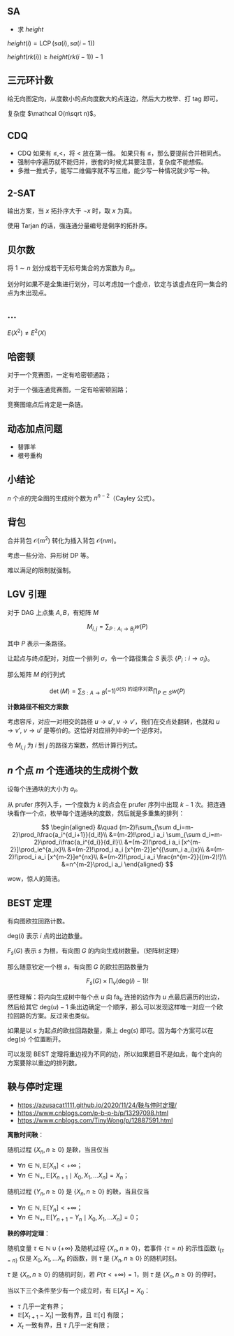 
## SA

- 求 $height$

$height(i)=\operatorname{LCP}(sa(i),sa(i-1))$

$height(rk(i))\ge height(rk(i-1))-1$


## 三元环计数

给无向图定向，从度数小的点向度数大的点连边，然后大力枚举、打 tag 即可。

复杂度 $\mathcal O(n\sqrt n)$。



## CDQ

- CDQ 如果有 $\le,<$，将 $<$ 放在第一维。
	如果只有 $\le$，那么要提前合并相同点。
- 强制中序遍历就不能归并，嵌套的时候尤其要注意，复杂度不能想假。
- 多推一推式子，能写二维偏序就不写三维，能少写一种情况就少写一种。

## 2-SAT

输出方案，当 $x$ 拓扑序大于 $\neg x$ 时，取 $x$ 为真。

使用 Tarjan 的话，强连通分量编号是倒序的拓扑序。

## 贝尔数

将 $1\sim n$ 划分成若干无标号集合的方案数为 $B_n$。

划分时如果不是全集进行划分，可以考虑加一个虚点，钦定与该虚点在同一集合的点为未出现点。

## ...

$E(X^2)\neq E^2(X)$

## 哈密顿

对于一个竞赛图，一定有哈密顿通路；

对于一个强连通竞赛图，一定有哈密顿回路；

竞赛图缩点后肯定是一条链。

## 动态加点问题

- 替罪羊
- 根号重构

## 小结论

$n$ 个点的完全图的生成树个数为 $n^{n-2}$（Cayley 公式）。

## 背包

合并背包 $\mathcal O(m^2)$ 转化为插入背包 $\mathcal O(nm)$。

考虑一些分治、异形树 DP 等。

难以满足的限制就强制。

## LGV 引理

对于 DAG 上点集 $A,B$，有矩阵 $M$

$$
M_{i,j}=\sum_{P:A_i\to B_j}w(P)
$$

其中 $P$ 表示一条路径。

让起点与终点配对，对应一个排列 $\sigma$，令一个路径集合 $S$ 表示 $\{P_i:i\to \sigma_i\}$。

那么矩阵 $M$ 的行列式

$$
\det(M)=\sum_{S:A\to B}(-1)^{\sigma(S) \text{ 的逆序对数}}\prod_{P\in S}w(P)
$$

**计数路径不相交方案数**

考虑容斥，对应一对相交的路径 $u\to u'$, $v\to v'$，我们在交点处翻转，也就和 $u\to v'$, $v\to u'$ 是等价的。这恰好对应排列中的一个逆序对。

令 $M_{i,j}$ 为 $i$ 到 $j$ 的路径方案数，然后计算行列式。

## $n$ 个点 $m$ 个连通块的生成树个数

设每个连通块的大小为 $a_i$。

从 prufer 序列入手，一个度数为 $k$ 的点会在 prufer 序列中出现 $k-1$ 次。把连通块看作一个点，枚举每个连通块的度数，然后就是多重集的排列：

$$
\begin{aligned}
&\quad (m-2)!\sum_{\sum d_i=m-2}\prod_i\frac{a_i^{d_i+1}}{d_i!}\\
&=(m-2)!\prod_i a_i \sum_{\sum d_i=m-2}\prod_i\frac{a_i^{d_i}}{d_i!}\\
&=(m-2)!\prod_i a_i [x^{m-2}]\prod_ie^{a_ix}\\
&=(m-2)!\prod_i a_i [x^{m-2}]e^{(\sum_i a_i)x}\\
&=(m-2)!\prod_i a_i [x^{m-2}]e^{nx}\\
&=(m-2)!\prod_i a_i \frac{n^{m-2}}{(m-2)!}\\
&=n^{m-2}\prod_i a_i
\end{aligned}
$$

wow，惊人的简洁。

## BEST 定理

有向图欧拉回路计数。

$\mathrm{deg}(i)$ 表示 $i$ 点的出边数量。

$F_s(G)$ 表示 $s$ 为根，有向图 $G$ 的内向生成树数量。（矩阵树定理）

那么随意钦定一个根 $s$，有向图 $G$ 的欧拉回路数量为

$$
F_s(G)\times\prod_{v}(\mathrm{deg}(i)-1)!
$$

感性理解：将内向生成树中每个点 $u$ 向 $\mathrm{fa}_u$ 连接的边作为 $u$ 点最后遍历的出边，然后给其它 $\mathrm{deg}(u)-1$ 条出边确定一个顺序，那么可以发现这样唯一对应一个欧拉回路的方案。反过来也类似。

如果是以 $s$ 为起点的欧拉回路数量，乘上 $\mathrm{deg}(s)$ 即可。因为每个方案可以在 $\mathrm{deg}(s)$ 个位置断开。

可以发现 BEST 定理将重边视为不同的边，所以如果题目不是如此，每个定向的方案要除以重边的排列数。

## 鞅与停时定理

- https://azusacat1111.github.io/2020/11/24/鞅与停时定理/
- https://www.cnblogs.com/p-b-p-b/p/13297098.html
- https://www.cnblogs.com/TinyWong/p/12887591.html

**离散时间鞅**：

随机过程 $\{X_n,n\ge 0\}$ 是鞅，当且仅当

- $\forall n\in \mathbb N,\mathbb E[X_n]<+\infty$；
- $\forall n\in \mathbb{N_+},\mathbb E[X_{n+1}\mid X_0,X_1,\dots X_n]=X_n$；

随机过程 $\{Y_n,n\ge 0\}$ 是 $\{X_n,n\ge 0\}$ 的鞅，当且仅当

- $\forall n\in \mathbb N,\mathbb E[Y_n]<+\infty$；
- $\forall n\in \mathbb{N_+},\mathbb E[Y_{n+1}-Y_n\mid X_0,X_1,\dots X_n]=0$；

**鞅的停时定理**：

随机变量 $\tau \in \mathbb N\cup\{+\infty\}$ 及随机过程 $\{X_n,n\ge 0\}$，若事件 $\{\tau=n\}$ 的示性函数 $I_{\{\tau=n\}}$ 仅是 $X_0,X_1,\dots X_n$ 的函数，则 $\tau$ 是 $\{X_n,n\ge 0\}$ 的随机时刻。

$\tau$ 是 $\{X_n,n\ge 0\}$ 的随机时刻，若 $P(\tau <+\infty)=1$，则 $\tau$ 是 $\{X_n,n\ge 0\}$ 的停时。

当以下三个条件至少有一个成立时，有 $\mathbb E[X_\tau]=X_0$：

- $\tau$ 几乎一定有界；
- $\mathbb E[X_{t+1}-X_t]$ 一致有界，且 $\mathbb E[\tau]$ 有限；
- $X_t$ 一致有界，且 $\tau$ 几乎一定有限；


